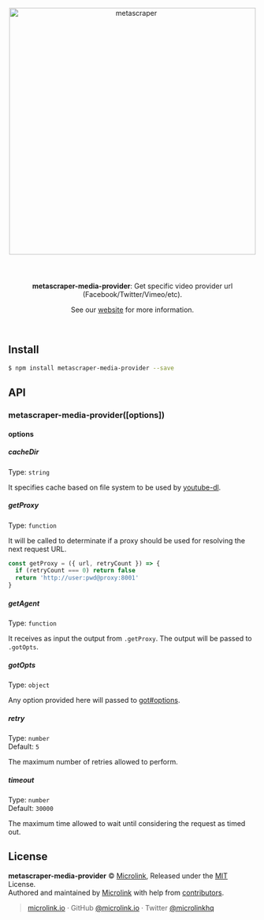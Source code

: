 <div align="center">
  <br>
  <img style="width: 500px; margin:3rem 0 1.5rem;" src="https://metascraper.js.org/static/logo-banner.png" alt="metascraper">
  <br>
  <br>
  <p align="center"><strong>metascraper-media-provider</strong>: Get specific video provider url (Facebook/Twitter/Vimeo/etc).</p>
  <p align="center">See our <a href="https://metascraper.js.org" target='_blank' rel='noopener noreferrer'>website</a> for more information.</p>
  <br>
</div>

## Install

```bash
$ npm install metascraper-media-provider --save
```

## API

### metascraper-media-provider([options])

#### options

##### cacheDir

Type: `string`

It specifies cache based on file system to be used by [youtube-dl](youtube-dl).

##### getProxy

Type: `function`

It will be called to determinate if a proxy should be used for resolving the next request URL.

```js
const getProxy = ({ url, retryCount }) => {
  if (retryCount === 0) return false
  return 'http://user:pwd@proxy:8001'
}
```

##### getAgent

Type: `function`

It receives as input the output from `.getProxy`. The output will be passed to `.gotOpts`.

##### gotOpts

Type: `object`

Any option provided here will passed to [got#options](https://github.com/sindresorhus/got#options).

##### retry

Type: `number`<br>
Default: `5`

The maximum number of retries allowed to perform.

##### timeout

Type: `number`<br>
Default: `30000`

The maximum time allowed to wait until considering the request as timed out.

## License

**metascraper-media-provider** © [Microlink](https://microlink.io), Released under the [MIT](https://github.com/microlinkhq/metascraper/blob/master/LICENSE.md) License.<br>
Authored and maintained by [Microlink](https://microlink.io) with help from [contributors](https://github.com/microlinkhq/metascraper/contributors).

> [microlink.io](https://microlink.io) · GitHub [@microlink.io](https://github.com/microlinkhq) · Twitter [@microlinkhq](https://twitter.com/microlinkhq)
